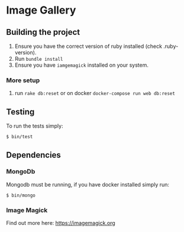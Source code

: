 # Image Gallery

## Building the project

1. Ensure you have the correct version of ruby installed (check .ruby-version).
2. Run `bundle install`
3. Ensure you have `iamgemagick` installed on your system.

### More setup

1. run `rake db:reset` or on docker `docker-compose run web db:reset`

## Testing

To run the tests simply:

```
$ bin/test
```

## Dependencies

### MongoDb

Mongodb must be running, if you have docker installed simply run:

```
$ bin/mongo
```

### Image Magick

Find out more here: https://imagemagick.org